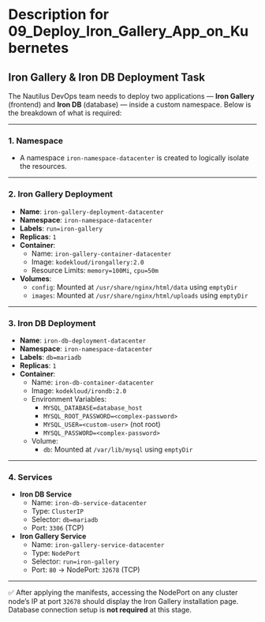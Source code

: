 # Description for 09_Deploy_Iron_Gallery_App_on_Kubernetes
## Iron Gallery & Iron DB Deployment Task

The Nautilus DevOps team needs to deploy two applications — **Iron Gallery** (frontend) and **Iron DB** (database) — inside a custom namespace. Below is the breakdown of what is required:

---

### 1. Namespace
- A namespace `iron-namespace-datacenter` is created to logically isolate the resources.

---

### 2. Iron Gallery Deployment
- **Name**: `iron-gallery-deployment-datacenter`
- **Namespace**: `iron-namespace-datacenter`
- **Labels**: `run=iron-gallery`
- **Replicas**: `1`
- **Container**:
    - Name: `iron-gallery-container-datacenter`
    - Image: `kodekloud/irongallery:2.0`
    - Resource Limits: `memory=100Mi`, `cpu=50m`
- **Volumes**:
    - `config`: Mounted at `/usr/share/nginx/html/data` using `emptyDir`
    - `images`: Mounted at `/usr/share/nginx/html/uploads` using `emptyDir`

---

### 3. Iron DB Deployment
- **Name**: `iron-db-deployment-datacenter`
- **Namespace**: `iron-namespace-datacenter`
- **Labels**: `db=mariadb`
- **Replicas**: `1`
- **Container**:
    - Name: `iron-db-container-datacenter`
    - Image: `kodekloud/irondb:2.0`
    - Environment Variables:
        - `MYSQL_DATABASE=database_host`
        - `MYSQL_ROOT_PASSWORD=<complex-password>`
        - `MYSQL_USER=<custom-user>` (not root)
        - `MYSQL_PASSWORD=<complex-password>`
    - Volume:
        - `db`: Mounted at `/var/lib/mysql` using `emptyDir`

---

### 4. Services
- **Iron DB Service**
    - Name: `iron-db-service-datacenter`
    - Type: `ClusterIP`
    - Selector: `db=mariadb`
    - Port: `3306` (TCP)
- **Iron Gallery Service**
    - Name: `iron-gallery-service-datacenter`
    - Type: `NodePort`
    - Selector: `run=iron-gallery`
    - Port: `80` → NodePort: `32678` (TCP)

---

✅ After applying the manifests, accessing the NodePort on any cluster node’s IP at port `32678` should display the Iron Gallery installation page. Database connection setup is **not required** at this stage.
